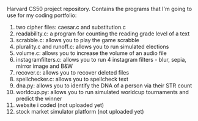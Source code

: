 Harvard CS50 project repository. Contains the programs that I'm going to use for my coding portfolio:

1. two cipher files: caesar.c and substitution.c
2. readability.c: a program for counting the reading grade level of a text
3. scrabble.c: allows you to play the game scrabble
4. plurality.c and runoff.c: allows you to run simulated elections
5. volume.c: allows you to increase the volume of an audio file
6. instagramfilters.c: allows you to run 4 instagram filters - blur, sepia, mirror image and B&W
7. recover.c: allows you to recover deleted files
8. spellchecker.c: allows you to spellcheck text
9. dna.py: allows you to identify the DNA of a person via their STR count
10. worldcup.py: allows you to run simulated worldcup tournaments and predict the winner
11. website i coded (not uploaded yet)
12. stock market simulator platform (not uploaded yet)
